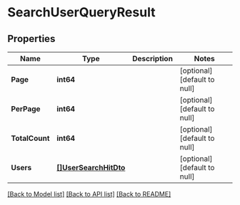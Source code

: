 # SearchUserQueryResult

## Properties
Name | Type | Description | Notes
------------ | ------------- | ------------- | -------------
**Page** | **int64** |  | [optional] [default to null]
**PerPage** | **int64** |  | [optional] [default to null]
**TotalCount** | **int64** |  | [optional] [default to null]
**Users** | [**[]UserSearchHitDto**](UserSearchHitDTO.md) |  | [optional] [default to null]

[[Back to Model list]](../README.md#documentation-for-models) [[Back to API list]](../README.md#documentation-for-api-endpoints) [[Back to README]](../README.md)


